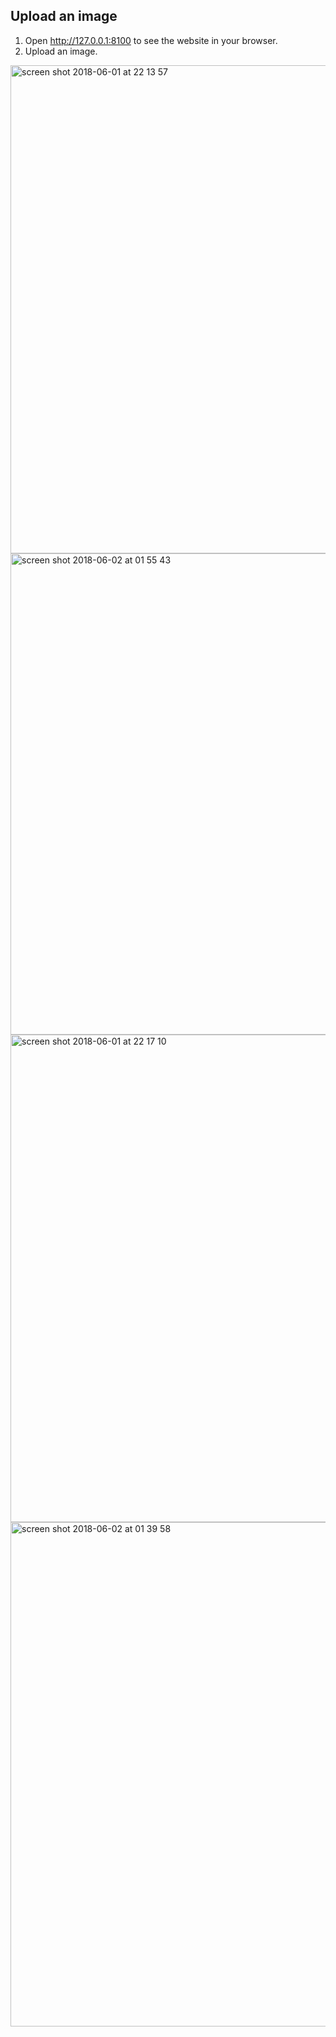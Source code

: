 ## Upload an image

1. Open http://127.0.0.1:8100 to see the website in your browser.
2. Upload an image.


<img width="781" alt="screen shot 2018-06-01 at 22 13 57" src="https://user-images.githubusercontent.com/4153982/40861425-52f7398e-65e9-11e8-9386-21a89a957448.png">

<img width="770" alt="screen shot 2018-06-02 at 01 55 43" src="https://user-images.githubusercontent.com/4153982/40867884-1eaa8f7c-6608-11e8-9caa-38967f56d9ef.png">

<img width="780" alt="screen shot 2018-06-01 at 22 17 10" src="https://user-images.githubusercontent.com/4153982/40861501-9790d4b0-65e9-11e8-808b-7efae8ea761f.png">

<img width="807" alt="screen shot 2018-06-02 at 01 39 58" src="https://user-images.githubusercontent.com/4153982/40867609-eb278c2e-6605-11e8-98e4-8e5ad0cc7d13.png">
